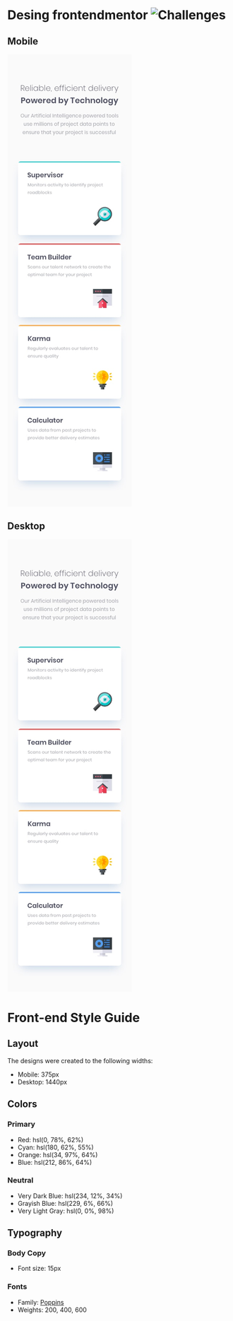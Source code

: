 # Desing frontendmentor ![Challenges](https://www.frontendmentor.io/challenges)

## Mobile
![](https://github.com/bhcc-developer/Card-feature-section-master/blob/master/Guias/design/mobile-design.jpg)

## Desktop 
![](https://github.com/bhcc-developer/Card-feature-section-master/blob/master/Guias/design/mobile-design.jpg)

# Front-end Style Guide

## Layout

The designs were created to the following widths:

- Mobile: 375px
- Desktop: 1440px

## Colors

### Primary

- Red: hsl(0, 78%, 62%)
- Cyan: hsl(180, 62%, 55%)
- Orange: hsl(34, 97%, 64%)
- Blue: hsl(212, 86%, 64%)

### Neutral

- Very Dark Blue: hsl(234, 12%, 34%)
- Grayish Blue: hsl(229, 6%, 66%)
- Very Light Gray: hsl(0, 0%, 98%)

## Typography

### Body Copy

- Font size: 15px

### Fonts

- Family: [Poppins](https://fonts.google.com/specimen/Poppins)
- Weights: 200, 400, 600